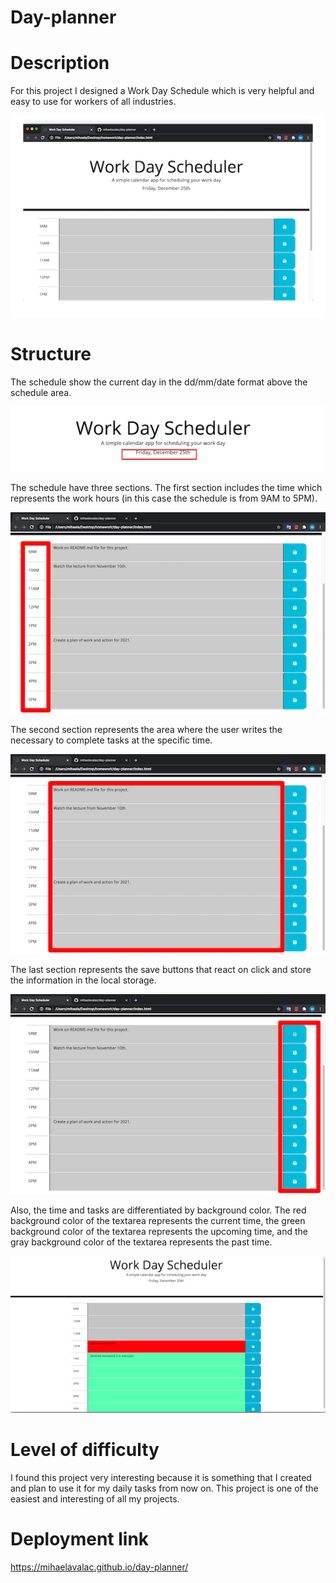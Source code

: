 # Day-planner
# Description
For this project I designed a Work Day Schedule which is very helpful and easy to use for workers of all industries.

<img  src="images/Work day Schedule.png">

# Structure
The schedule show the current day in the dd/mm/date format above the schedule area. 

<img src="images/current-date.png">

The schedule have three sections.
The first section includes the time which represents the work hours (in this case the schedule is from 9AM to 5PM).

<img  src="images/work-hours.png">

The second section represents the area where the user writes the necessary to complete tasks at the specific time.

<img  src="images/users-tasks.png"> 

The last section represents the save buttons that react on click and store the information in the local storage.

<img  src="images/save-buttons.png">


Also, the time and tasks are differentiated by background color.
The red background color of the textarea represents the current time, the green background color of the textarea represents the upcoming time, and the gray background color of the textarea represents the past time.

<img  src="images/colors-update.png">

# Level of difficulty
I found this project very interesting because it is something that I created and plan to use it for my daily tasks from now on. This project is one of the easiest and interesting of all my projects.  


# Deployment link
https://mihaelavalac.github.io/day-planner/